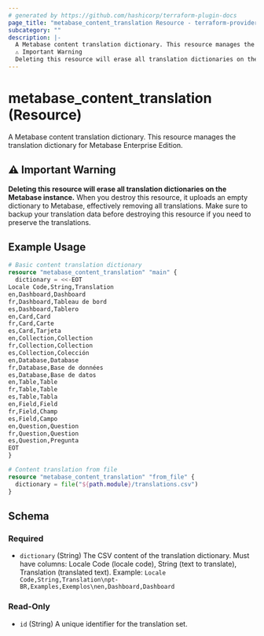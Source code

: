 ```yaml
---
# generated by https://github.com/hashicorp/terraform-plugin-docs
page_title: "metabase_content_translation Resource - terraform-provider-metabase"
subcategory: ""
description: |-
  A Metabase content translation dictionary. This resource manages the translation dictionary for Metabase Enterprise Edition.
  ⚠️ Important Warning
  Deleting this resource will erase all translation dictionaries on the Metabase instance. When you destroy this resource, it uploads an empty dictionary to Metabase, effectively removing all translations. Make sure to backup your translation data before destroying this resource if you need to preserve the translations.
---
```


# metabase_content_translation (Resource)

A Metabase content translation dictionary. This resource manages the translation dictionary for Metabase Enterprise Edition.

## ⚠️ Important Warning

**Deleting this resource will erase all translation dictionaries on the Metabase instance.** When you destroy this resource, it uploads an empty dictionary to Metabase, effectively removing all translations. Make sure to backup your translation data before destroying this resource if you need to preserve the translations.

## Example Usage

```terraform
# Basic content translation dictionary
resource "metabase_content_translation" "main" {
  dictionary = <<-EOT
Locale Code,String,Translation
en,Dashboard,Dashboard
fr,Dashboard,Tableau de bord
es,Dashboard,Tablero
en,Card,Card
fr,Card,Carte
es,Card,Tarjeta
en,Collection,Collection
fr,Collection,Collection
es,Collection,Colección
en,Database,Database
fr,Database,Base de données
es,Database,Base de datos
en,Table,Table
fr,Table,Table
es,Table,Tabla
en,Field,Field
fr,Field,Champ
es,Field,Campo
en,Question,Question
fr,Question,Question
es,Question,Pregunta
EOT
}

# Content translation from file
resource "metabase_content_translation" "from_file" {
  dictionary = file("${path.module}/translations.csv")
}
```

<!-- schema generated by tfplugindocs -->
## Schema

### Required

- `dictionary` (String) The CSV content of the translation dictionary. Must have columns: Locale Code (locale code), String (text to translate), Translation (translated text). Example: `Locale Code,String,Translation\npt-BR,Examples,Exemplos\nen,Dashboard,Dashboard`

### Read-Only

- `id` (String) A unique identifier for the translation set.


